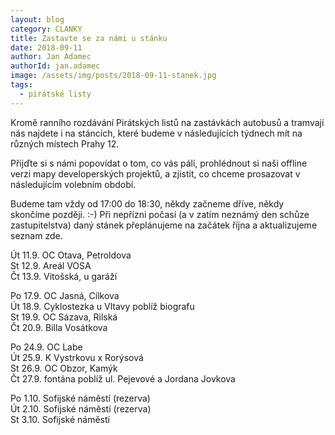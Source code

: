 ```yaml
---
layout: blog
category: CLANKY
title: Zastavte se za námi u stánku
date: 2018-09-11
author: Jan Adamec
authorId: jan.adamec
image: /assets/img/posts/2018-09-11-stanek.jpg
tags:
  - pirátské listy
---
```


Kromě ranního rozdávání Pirátských listů na zastávkách autobusů a tramvají nás najdete i na stáncích, které budeme v následujících týdnech mít na různých místech Prahy 12.

Přijďte si s námi popovídat o tom, co vás pálí, prohlédnout si naši offline verzi mapy developerských projektů, a zjistit, co chceme prosazovat v následujícím volebním období.

Budeme tam vždy od 17:00 do 18:30, někdy začneme dříve, někdy skončíme později. :-) Při nepřízni počasí (a v zatím neznámý den schůze zastupitelstva) daný stánek přeplánujeme na začátek října a aktualizujeme seznam zde.

Út 11.9. OC Otava, Petroldova<br/>
St 12.9. Areál VOSA<br/>
Čt 13.9. Vitošská, u garáží

Po 17.9. OC Jasná, Cílkova<br/>
Út 18.9. Cyklostezka u Vltavy poblíž biografu<br/>
St 19.9. OC Sázava, Rilská<br/>
Čt 20.9. Billa Vosátkova<br/>

Po 24.9. OC Labe<br/>
Út 25.9. K Vystrkovu x Rorýsová<br/>
St 26.9. OC Obzor, Kamýk<br/>
Čt 27.9. fontána poblíž ul. Pejevové a Jordana Jovkova

Po 1.10. Sofijské náměstí (rezerva)<br/>
Út 2.10. Sofijské náměstí (rezerva)<br/>
St 3.10. Sofijské náměstí
